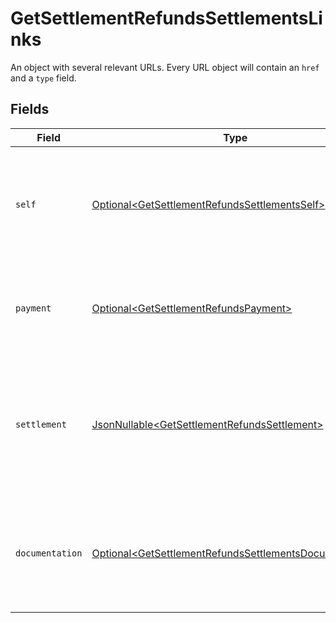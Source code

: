 # GetSettlementRefundsSettlementsLinks

An object with several relevant URLs. Every URL object will contain an `href` and a `type` field.


## Fields

| Field                                                                                                                              | Type                                                                                                                               | Required                                                                                                                           | Description                                                                                                                        |
| ---------------------------------------------------------------------------------------------------------------------------------- | ---------------------------------------------------------------------------------------------------------------------------------- | ---------------------------------------------------------------------------------------------------------------------------------- | ---------------------------------------------------------------------------------------------------------------------------------- |
| `self`                                                                                                                             | [Optional\<GetSettlementRefundsSettlementsSelf>](../../models/operations/GetSettlementRefundsSettlementsSelf.md)                   | :heavy_minus_sign:                                                                                                                 | In v2 endpoints, URLs are commonly represented as objects with an `href` and `type` field.                                         |
| `payment`                                                                                                                          | [Optional\<GetSettlementRefundsPayment>](../../models/operations/GetSettlementRefundsPayment.md)                                   | :heavy_minus_sign:                                                                                                                 | The API resource URL of the [payment](get-payment) that this refund belongs to.                                                    |
| `settlement`                                                                                                                       | [JsonNullable\<GetSettlementRefundsSettlement>](../../models/operations/GetSettlementRefundsSettlement.md)                         | :heavy_minus_sign:                                                                                                                 | The API resource URL of the [settlement](get-settlement) this refund has been settled with. Not present if not yet settled.        |
| `documentation`                                                                                                                    | [Optional\<GetSettlementRefundsSettlementsDocumentation>](../../models/operations/GetSettlementRefundsSettlementsDocumentation.md) | :heavy_minus_sign:                                                                                                                 | In v2 endpoints, URLs are commonly represented as objects with an `href` and `type` field.                                         |